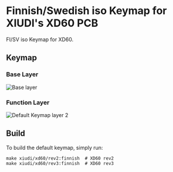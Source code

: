 # Finnish/Swedish iso Keymap for XIUDI's XD60 PCB

FI/SV iso Keymap for XD60.

## Keymap

### Base Layer

![Base layer](https://i.imgur.com/TrChS0N.png)

### Function Layer

![Default Keymap layer 2](https://img.alicdn.com/imgextra/i1/1713761720/TB2K0gTalPxQeBjy1XcXXXHzVXa_!!1713761720.png)

## Build

To build the default keymap, simply run:

    make xiudi/xd60/rev2:finnish  # XD60 rev2
    make xiudi/xd60/rev3:finnish  # XD60 rev3

